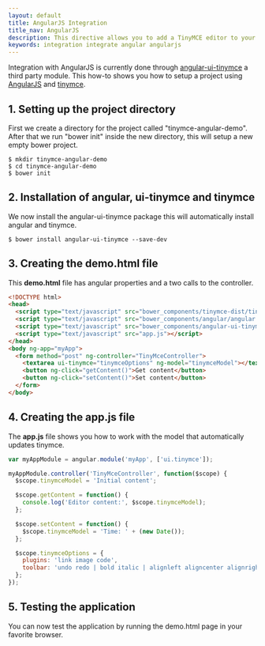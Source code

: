 ```yaml
---
layout: default
title: AngularJS Integration
title_nav: AngularJS
description: This directive allows you to add a TinyMCE editor to your form elements.
keywords: integration integrate angular angularjs
---
```


Integration with AngularJS is currently done through [angular-ui-tinymce](https://github.com/angular-ui/ui-tinymce) a third party module. This how-to shows you how to setup a project using [AngularJS](https://angularjs.org/) and [tinymce](/docs/demo/basic-example/).

## 1. Setting up the project directory

First we create a directory for the project called "tinymce-angular-demo". After that we run "bower init" inside the new directory, this will setup a new empty bower project.

```
$ mkdir tinymce-angular-demo
$ cd tinymce-angular-demo
$ bower init
```

## 2. Installation of angular, ui-tinymce and tinymce

We now install the angular-ui-tinymce package this will automatically install angular and tinymce.

```
$ bower install angular-ui-tinymce --save-dev
```

## 3. Creating the demo.html file

This **demo.html** file has angular properties and a two calls to the controller.

```html
<!DOCTYPE html>
<head>
  <script type="text/javascript" src="bower_components/tinymce-dist/tinymce.js"></script>
  <script type="text/javascript" src="bower_components/angular/angular.js"></script>
  <script type="text/javascript" src="bower_components/angular-ui-tinymce/src/tinymce.js"></script>
  <script type="text/javascript" src="app.js"></script>
</head>
<body ng-app="myApp">
  <form method="post" ng-controller="TinyMceController">
    <textarea ui-tinymce="tinymceOptions" ng-model="tinymceModel"></textarea>
    <button ng-click="getContent()">Get content</button>
    <button ng-click="setContent()">Set content</button>
  </form>
</body>
```

## 4. Creating the app.js file

The **app.js** file shows you how to work with the model that automatically updates tinymce.

```js
var myAppModule = angular.module('myApp', ['ui.tinymce']);

myAppModule.controller('TinyMceController', function($scope) {
  $scope.tinymceModel = 'Initial content';

  $scope.getContent = function() {
    console.log('Editor content:', $scope.tinymceModel);
  };

  $scope.setContent = function() {
    $scope.tinymceModel = 'Time: ' + (new Date());
  };

  $scope.tinymceOptions = {
    plugins: 'link image code',
    toolbar: 'undo redo | bold italic | alignleft aligncenter alignright | code'
  };
});
```

## 5. Testing the application

You can now test the application by running the demo.html page in your favorite browser.
